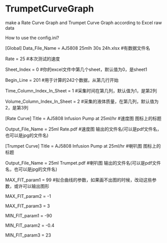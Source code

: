 # TrumpetCurveGraph
make a Rate Curve Graph and Trumpet Curve Graph according to Excel raw data

How to use the config.ini?

    
[Global]
Data_File_Name = AJ5808 25mlh 30s 24h.xlsx    #有数据文件名

Rate = 25                                     #本次测试的速度

Sheet_Index = 0                               #你的excel文件中第几个sheet，默认值为0，是sheet1

Begin_Line = 201                              #用于计算的242个数据，从第几行开始

Time_Column_Index_In_Sheet = 1                #采集时间在第几列，默认值为1，是第2列

Volume_Column_Index_In_Sheet = 2              #采集的液体质量，在第几列，默认值为2，是第3列

[Rate Curve]
Title = AJ5808 Infusion Pump at 25ml/hr       #速度图  图标上的标题

Output_File_Name = 25ml Rate.pdf              #速度图  输出的文件名(可以是pdf文件名，也可以是jpg的文件名)


[Trumpet Curve]
Title = AJ5808 Infusion Pump at 25ml/hr       #喇叭图  图标上的标题

Output_File_Name = 25ml Trumpet.pdf           #喇叭图  输出的文件名(可以是pdf文件名，也可以是jpg的文件名)

MAX_FIT_param1 = 99                           #拟合曲线的参数，如果画不出图的时候，改动这些参数，或许可以输出图形

MAX_FIT_param2 = -1

MAX_FIT_param3 = 3

MIN_FIT_param1 = -90

MIN_FIT_param2 = -0.4

MIN_FIT_param3 = 23


